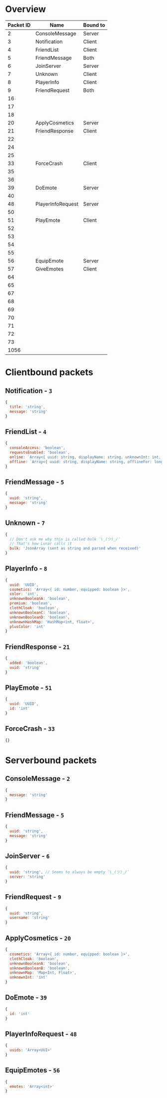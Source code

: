# Overview

| Packet ID | Name              | Bound to |
|-----------|-------------------|----------|
| 2         | ConsoleMessage    | Server   |
| 3         | Notification      | Client   |
| 4         | FriendList        | Client   |
| 5         | FriendMessage     | Both     |
| 6         | JoinServer        | Server   |
| 7         | Unknown           | Client   |
| 8         | PlayerInfo        | Client   |
| 9         | FriendRequest     | Both     |
| 16        |                   |          |
| 17        |                   |          |
| 18        |                   |          |
| 20        | ApplyCosmetics    | Server   |
| 21        | FriendResponse    | Client   |
| 22        |                   |          |
| 24        |                   |          |
| 25        |                   |          |
| 33        | ForceCrash        | Client   |
| 35        |                   |          |
| 36        |                   |          |
| 39        | DoEmote           | Server   |
| 40        |                   |          |
| 48        | PlayerInfoRequest | Server   |
| 50        |                   |          |
| 51        | PlayEmote         | Client   |
| 52        |                   |          |
| 53        |                   |          |
| 54        |                   |          |
| 55        |                   |          |
| 56        | EquipEmote        | Server   |
| 57        | GiveEmotes        | Client   |
| 64        |                   |          |
| 65        |                   |          |
| 67        |                   |          |
| 68        |                   |          |
| 69        |                   |          |
| 70        |                   |          |
| 71        |                   |          |
| 72        |                   |          |
| 73        |                   |          |
| 1056      |                   |          |

# Clientbound packets

## Notification - `3`

```js
{
  title: 'string',
  message: 'string'
}
```

## FriendList - `4`

```js
{
  consoleAccess: 'boolean',
  requestsEnabled: 'boolean',
  online: `Array<{ uuid: string, displayName: string, unknownInt: int, status: string }>`
  offline: `Array<{ uuid: string, displayName: string, offlineFor: long }>`
}
```

## FriendMessage - `5`

```js
{
  uuid: 'string',
  message: 'string'
}
```

## Unknown - `7`

```js
{
  // Don't ask me why this is called bulk ¯\_(ツ)_/¯
  // That's how Lunar calls it
  bulk: 'JsonArray (sent as string and parsed when received)'
}
```

## PlayerInfo - `8`

```js
{
  uuid: 'UUID',
  cosmetics: 'Array<{ id: number, equipped: boolean }>',
  color: 'int',
  unknownBooleanA: 'boolean',
  premium: 'boolean',
  clothCloak: 'boolean',
  unknownBooleanC: 'boolean',
  unknownBooleanD: 'boolean',
  unknownHashMap: 'HashMap<int, float>',
  plusColor: 'int'
}
```

## FriendResponse - `21`

```js
{
  added: 'boolean',
  uuid: 'string'
}
```

## PlayEmote - `51`

```js
{
  uuid: 'UUID',
  id: 'int'
}
```

## ForceCrash - `33`

```js
{}
```

# Serverbound packets

## ConsoleMessage - `2`

```js
{
  message: 'string'
}
```

## FriendMessage - `5`

```js
{
  uuid: 'string',
  message: 'string'
}
```

## JoinServer - `6`

```js
{
  uuid: 'string', // Seems to always be empty ¯\_(ツ)_/¯
  server: 'string'
}
```

## FriendRequest - `9`

```js
{
  uuid: 'string',
  username: 'string'
}
```

## ApplyCosmetics - `20`

```js
{
  cosmetics: 'Array<{ id: number, equipped: boolean }>',
  clothCloak: 'boolean',
  unknownBooleanA: 'boolean',
  unknownBooleanB: 'boolean',
  unknownMap: 'Map<Int, Float>',
  unknownInt: 'int'
}
```

## DoEmote - `39`

```js
{
  id: 'int'
}
```

## PlayerInfoRequest - `48`

```js
{
  uuids: 'Array<UUI>'
}
```

## EquipEmotes - `56`

```js
{
  emotes: 'Array<int>'
}
```
